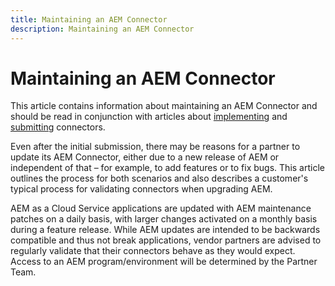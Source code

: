 ```yaml
---
title: Maintaining an AEM Connector
description: Maintaining an AEM Connector
---
```


Maintaining an AEM Connector
============================

This article contains information about maintaining an AEM Connector and should be read in conjunction with articles about [implementing](implement.md) and [submitting](submit.md) connectors.

Even after the initial submission, there may be reasons for a partner to update its AEM Connector, either due to a new release of AEM or independent of that – for example, to add features or to fix bugs. This article outlines the process for both scenarios and also describes a customer's typical process for validating connectors when upgrading AEM. 

AEM as a Cloud Service applications are updated with AEM maintenance patches on a daily basis, with larger changes activated on a monthly basis during a feature release. While AEM updates are intended to be backwards compatible and thus not break applications, vendor partners are advised to regularly validate that their connectors behave as they would expect. Access to an AEM program/environment will be determined by the Partner Team. 